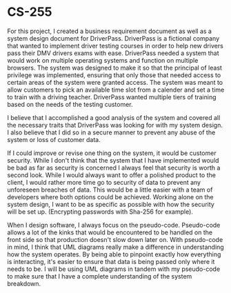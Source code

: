 # CS-255

For this project, I created a business requirement document as well as a system design document for DriverPass. DriverPass is a fictional company that wanted to implement driver testing courses in order to help new drivers pass their DMV drivers exams with ease. DriverPass needed a system that would work on multiple operating systems and function on multiple browsers. The system was designed to make it so that the principal of least privilege was implemented, ensuring that only those that needed access to certain areas of the system were granted access. The system was meant to allow customers to pick an available time slot from a calender and set a time to train with a driving teacher. DriverPass wanted multiple tiers of training based on the needs of the testing customer. 

I believe that I accomplished a good analysis of the system and covered all the necessary traits that DriverPass was looking for with my system design. I also believe that I did so in a secure manner to prevent any abuse of the system or loss of customer data.

If I could improve or revise one thing on the system, it would be customer security. While I don't think that the system that I have implemented would be bad as far as security is concerned I always feel that security is worth a second look. While I would always want to offer a polished product to the client, I would rather more time go to security of data to prevent any unforeseen breaches of data. This would be a little easier with a team of developers where both options could be achieved. Working alone on the system design, I want to be as specific as possible with how the security will be set up. (Encrypting passwords with Sha-256 for example).

When I design software, I always focus on the pseudo-code. Pseudo-code allows a lot of the kinks that would be encountered to be handled on the front side so that production doesn't slow down later on. With pseudo-code in mind, I think that UML diagrams really make a difference in understanding how the system operates. By being able to pinpoint exactly how everything is interacting, it's easier to ensure that data is being passed only where it needs to be. I will be using UML diagrams in tandem with my pseudo-code to make sure that I have a complete understanding of the system breakdown.
